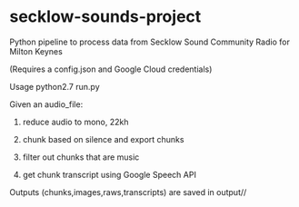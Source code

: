 # secklow-sounds-project
Python pipeline to process data from Secklow Sound Community Radio for Milton Keynes 

(Requires a config.json and Google Cloud credentials)

Usage
python2.7 run.py <audiofile> <configfile>

Given an audio_file:
1) reduce audio to mono, 22kh

2) chunk based on silence and export chunks 

3) filter out chunks that are music

4) get chunk transcript using Google Speech API

Outputs (chunks,images,raws,transcripts) are saved in output/<audiofile>/
